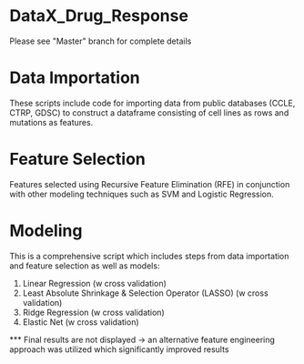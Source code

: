 # DataX_Drug_Response
Please see "Master" branch for complete details

# Data Importation 
These scripts include code for importing data from public databases (CCLE, CTRP, GDSC) to construct a dataframe consisting of cell lines as rows and mutations as features.

# Feature Selection
Features selected using Recursive Feature Elimination (RFE) in conjunction with other modeling techniques such as SVM and Logistic Regression.

# Modeling
This is a comprehensive script which includes steps from data importation and feature selection as well as models:
1. Linear Regression (w cross validation)
2. Least Absolute Shrinkage & Selection Operator (LASSO) (w cross validation)
3. Ridge Regression (w cross validation)
4. Elastic Net (w cross validation)

*** Final results are not displayed -> an alternative feature engineering approach was utilized which significantly improved results

